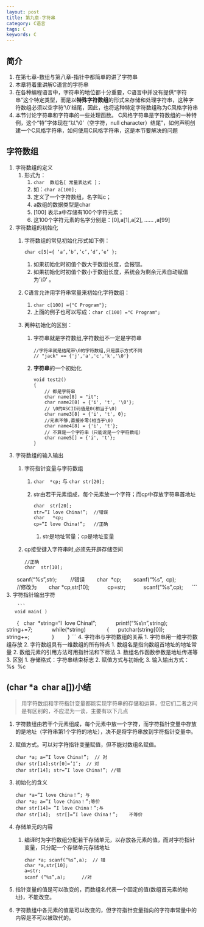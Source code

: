 ```yaml
---
layout: post
title: 第九章-字符串
category: C语言
tags: C
keywords: C 
---
```


## 简介
1. 在第七章-数组与第八章-指针中都简单的讲了字符串
2. 本章将着重讲解C语言的字符串
3. 在各种编程语言中，字符串的地位都十分重要，C语言中并没有提供“字符串”这个特定类型，而是以**特殊字符数组**的形式来存储和处理字符串，这种字符数组必须以空字符’\0’结尾，因此，也将这种特定字符数组称为C风格字符串
4. 本节讨论字符串和字符串的一些处理函数。 C风格字符串是字符数组的一种特例，这个“特”字体现在“以’\0’（空字符，null character）结尾”，如何声明创建一个C风格字符串，如何使用C风格字符串，这是本节要解决的问题

## 字符数组
1. 字符数组的定义
    1. 形式为：
        1. `char  数组名[ 常量表达式 ]；`
        2. 如：`char a[100]; `
        3. 定义了一个字符数组，名字叫c；
        4. a数组的数据类型是char 
        5. [100] 表示a中存储有100个字符元素；
        6. 这100个字符元素的名字分别是：[0],a[1],a[2], ...... ,a[99] 
2. 字符数组的初始化
    1. 字符数组的常见初始化形式如下例：
        
        ```
        char c[5]={ ‘a’,’b’,’c’,’d’,’e’ };
        ```
        
        1. 如果初始化时初值个数大于数组长度，会报错。
        2. 如果初始化时初值个数小于数组长度，系统会为剩余元素自动赋值为'\0' 。
    2. C语言允许用字符串常量来初始化字符数组：
        1. `char c[100] ={"C Program"};`
        2. 上面的例子也可以写成：`char c[100] ="C Program"; `
    3. 两种初始化的区别：
        1. 字符串就是字符数组,字符数组不一定是字符串
            
            ```
            //字符串就是结尾带\0的字符数组,只是展示方式不同
            // "jack" == {'j','a','c','k','\0'}
            ```
        2. **字符串**的一个初始化
            
            ```
            void test2()
            {
                // 都是字符串
                char name[8] = "it";
                char name2[8] = {'i', 't', '\0'};
                // \0的ASCII码值是0(相当于\0)
                char name3[8] = {'i', 't', 0};
                //元素不够,直接补零(相当于\0)
                char name4[8] = {'i', 't'};
                // 不算是一个字符串（只能说是一个字符数组）
                char name5[] = {'i', 't'};
            }
            ```
3. 字符数组的输入输出 
    1. 字符指针变量与字符数组
        1. `char  *cp;` 与 `char str[20];`
        2. str由若干元素组成，每个元素放一个字符；而cp中存放字符串首地址
            
            ```
            char  str[20];     
            str=“I love China!”;  //错误
            char   *cp; 
            cp=“I love China!”;   //正确
            ```
            
            1. str是地址常量；cp是地址变量
    2. cp接受键入字符串时,必须先开辟存储空间
            
        ```
        //正确
        char  str[10];
            scanf(“%s”,str); 
            //错误
            char  *cp;
            scanf(“%s”,  cp); 
            
            //修改为
            char *cp,str[10];
            cp=str;
            scanf(“%s”,cp);     
        ```
    3. 字符指针输出字符 
            
        ```
       void main( )
       {   char  *string=“I  love China!”;
            printf(“%s\n”,string);
            string+=7;
            while(*string)
             {      putchar(string[0]);
                     string++;
              }
        } 
        ```
4. 字符串与字符数组的关系 
    1. 字符串用一维字符数组存放
    2. 字符数组具有一维数组的所有特点
        1. 数组名是指向数组首地址的地址常量
        2. 数组元素的引用方法可用指针法和下标法
        3. 数组名作函数参数是地址传递等
    3. 区别
        1. 存储格式：字符串结束标志
        2. 赋值方式与初始化
        3. 输入输出方式：%s  %c 
    
## (char *a  char a[])小结 
> 用字符数组和字符指针变量都能实现字符串的存储和运算，但它们二者之间是有区别的，不应混为一谈，主要有以下几点

1. 字符数组由若干个元素组成，每个元素中放一个字符，而字符指针变量中存放的是地址（字符串第1个字符的地址），决不是将字符串放到字符指针变量中。
2. 赋值方式。可以对字符指针变量赋值，但不能对数组名赋值。

    ```
    char *a; a=”I love China!”;  // 对
    char str[14];str[0]=’I’;  // 对
    char str[14]; str=”I love China!”; //错
    ```
3. 初始化的含义
    
    ```
    char *a=”I love China！”; 与
    char *a; a=”I love China！”;等价
    char str[14]= ”I love China！”;与
    char str[14];  str[]=”I love China！”;    不等价
    ```
4. 存储单元的内容
    1. 编译时为字符数组分配若干存储单元，以存放各元素的值，而对字符指针变量，只分配一个存储单元存储地址
        
        ```
        char *a; scanf(“%s”,a);  // 错
        char *a,str[10];      
        a=str;                  
        scanf (“%s”,a);      //对 
        ```
5. 指针变量的值是可以改变的，而数组名代表一个固定的值(数组首元素的地址)，不能改变。
6. 字符数组中各元素的值是可以改变的，但字符指针变量指向的字符串常量中的内容是不可以被取代的。 
      
        

